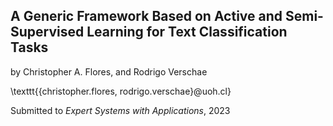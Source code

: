 ## A Generic Framework Based on Active and Semi-Supervised Learning for Text Classification Tasks

by Christopher A. Flores, and Rodrigo Verschae

\texttt{{christopher.flores, rodrigo.verschae}@uoh.cl}

Submitted to *Expert Systems with Applications*, 2023
